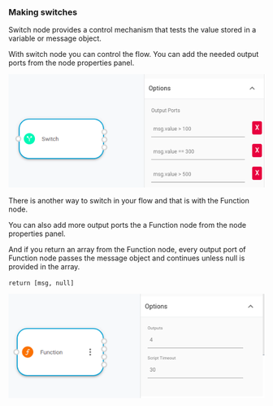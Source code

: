 ### Making switches

Switch node provides a control mechanism that tests the value stored in a variable or message object.

With switch node you can control the flow. You can add the needed output ports from the node properties panel.

![Switch Node](https://raw.githubusercontent.com/robomotionio/robomotion-tutorials/master/images/switch.png)

There is another way to switch in your flow and that is with the Function node.

You can also add more output ports the a Function node from the node properties panel.

And if you return an array from the Function node, every output port of Function node passes the message object and continues
unless null is provided in the array.

`return [msg, null]`

![Function Switch](https://raw.githubusercontent.com/robomotionio/robomotion-tutorials/master/images/function-switch.png)